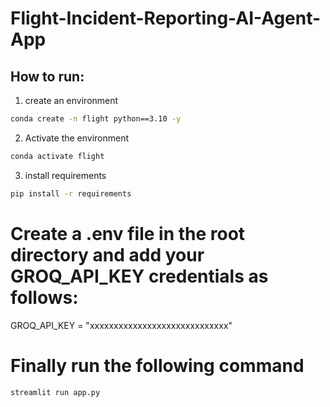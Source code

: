 # Flight-Incident-Reporting-AI-Agent-App

## How to run:

1. create an environment

```bash
conda create -n flight python==3.10 -y
```
2. Activate the environment

```bash
conda activate flight
```
3. install requirements
```bash
pip install -r requirements
```
# Create a .env file in the root directory and add your GROQ_API_KEY credentials as follows:

GROQ_API_KEY = "xxxxxxxxxxxxxxxxxxxxxxxxxxxxx"

# Finally run the following command
```bash
streamlit run app.py
```